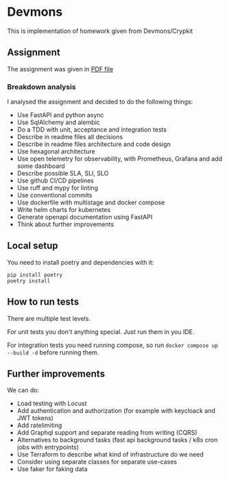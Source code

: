# Devmons

This is implementation of homework given from Devmons/Crypkit

## Assignment

The assignment was given in [PDF file](crud_api.pdf)

### Breakdown analysis

I analysed the assignment and decided to do the following things:

- Use FastAPI and python async
- Use SqlAlchemy and alembic
- Do a TDD with unit, acceptance and integration tests
- Describe in readme files all decisions
- Describe in readme files architecture and code design
- Use hexagonal architecture
- Use open telemetry for observability, with Prometheus, Grafana and add some dashboard
- Describe possible SLA, SLI, SLO
- Use github CI/CD pipelines
- Use ruff and mypy for linting
- Use conventional commits
- Use dockerfile with multistage and docker compose
- Write helm charts for kubernetes
- Generate openapi documentation using FastAPI
- Think about further improvements

## Local setup

You need to install poetry and dependencies with it:

```shell
pip install poetry
poetry install
```

## How to run tests

There are multiple test levels.

For unit tests you don't anything special. Just run them in you IDE.

For integration tests you need running compose, so run `docker compose up --build -d` before running them.

## Further improvements

We can do:

- Load testing with Locust
- Add authentication and authorization (for example with keycloack and JWT tokens)
- Add ratelimiting
- Add Graphql support and separate reading from writing (CQRS)
- Alternatives to background tasks (fast api background tasks / k8s cron jobs with entrypoints)
- Use Terraform to describe what kind of infrastructure do we need
- Consider using separate classes for separate use-cases
- Use faker for faking data